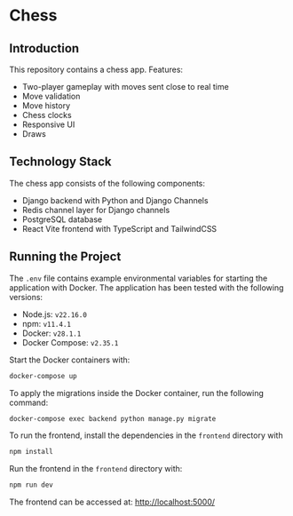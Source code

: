 # Chess

## Introduction

This repository contains a chess app. Features:
- Two-player gameplay with moves sent close to real time
- Move validation
- Move history
- Chess clocks
- Responsive UI
- Draws

## Technology Stack

The chess app consists of the following components:

- Django backend with Python and Django Channels
- Redis channel layer for Django channels
- PostgreSQL database
- React Vite frontend with TypeScript and TailwindCSS

## Running the Project

The `.env` file contains example environmental variables for starting the application with Docker. The application has been tested with the following versions:

- Node.js: `v22.16.0`
- npm: `v11.4.1`
- Docker: `v28.1.1`
- Docker Compose: `v2.35.1`

Start the Docker containers with:
```bash
docker-compose up
```

To apply the migrations inside the Docker container, run the following command:
```bash
docker-compose exec backend python manage.py migrate
```

To run the frontend, install the dependencies in the `frontend` directory with
```bash
npm install
```

Run the frontend in the `frontend` directory with:
```bash
npm run dev
```

The frontend can be accessed at: [http://localhost:5000/](http://localhost:5000/)

